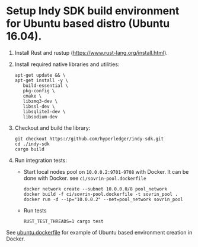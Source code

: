 # Setup Indy SDK build environment for Ubuntu based distro (Ubuntu 16.04).

1. Install Rust and rustup (https://www.rust-lang.org/install.html).
2. Install required native libraries and utilities:
   
   ```
   apt-get update && \
   apt-get install -y \
      build-essential \
      pkg-config \
      cmake \
      libzmq3-dev \
      libssl-dev \
      libsqlite3-dev \
      libsodium-dev
   ```
3. Checkout and build the library:
   
   ```
   git checkout https://github.com/hyperledger/indy-sdk.git
   cd ./indy-sdk
   cargo build
   ```
4. Run integration tests:
   * Start local nodes pool on `10.0.0.2:9701-9708` with Docker. It can be done with Docker. see `ci/sovrin-pool.dockerfile`
     
     ```
     docker network create --subnet 10.0.0.0/8 pool_network
     docker build -f ci/sovrin-pool.dockerfile -t sovrin_pool .
     docker run -d --ip="10.0.0.2" --net=pool_network sovrin_pool
     ```
   * Run tests
     
     ```
     RUST_TEST_THREADS=1 cargo test
     ```

See [ubuntu.dockerfile](ci/ubuntu.dockerfile) for example of Ubuntu based environment creation in Docker.